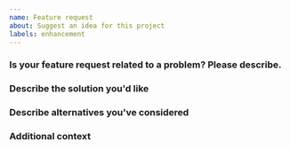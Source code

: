 ```yaml
---
name: Feature request
about: Suggest an idea for this project
labels: enhancement
---
```


### Is your feature request related to a problem? Please describe.

### Describe the solution you'd like

### Describe alternatives you've considered

### Additional context

